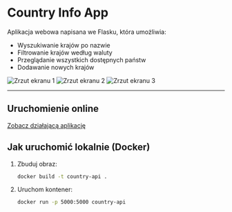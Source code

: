 #  Country Info App

Aplikacja webowa napisana we Flasku, która umożliwia:
- Wyszukiwanie krajów po nazwie
- Filtrowanie krajów według waluty
- Przeglądanie wszystkich dostępnych państw
- Dodawanie nowych krajów

![Zrzut ekranu 1](static/screen1.png)
![Zrzut ekranu 2](static/screen2.png)
![Zrzut ekranu 3](static/screen3.png)

---
## Uruchomienie online

[Zobacz działającą aplikację](https://isi-docker-app-1.onrender.com/)


##  Jak uruchomić lokalnie (Docker)

1. Zbuduj obraz:
   ```bash
   docker build -t country-api .
   ```
2. Uruchom kontener:
    ```bash
   docker run -p 5000:5000 country-api
   ```